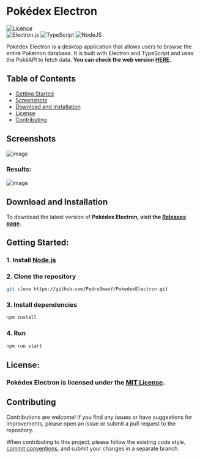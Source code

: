# Pokédex Electron

[![Licence](https://img.shields.io/github/license/Ileriayo/markdown-badges?style=for-the-badge)](https://opensource.org/licenses/MIT)
<br/>
![Electron.js](https://img.shields.io/badge/Electron-191970?style=for-the-badge&logo=Electron&logoColor=white)
![TypeScript](https://img.shields.io/badge/typescript-%23007ACC.svg?style=for-the-badge&logo=typescript&logoColor=white)
![NodeJS](https://img.shields.io/badge/node.js-6DA55F?style=for-the-badge&logo=node.js&logoColor=white)

Pokédex Electron is a desktop application that allows users to browse the entire Pokémon database. It is built with Electron and TypeScript and uses the PokéAPI to fetch data. **You can check the web version [HERE](https://pedrosmaxy.github.io/PokedexElectron/).**

## Table of Contents

- [Getting Started](#getting-started)
- [Screenshots](#screenshots)
- [Download and Installation](#download-and-installation)
- [License](#license)
- [Contributing](#contributing)

## Screenshots

![image](https://github.com/PedroSmaxY/PokedexElectron/assets/127573080/cf4da61c-0cd9-46b4-b277-7d6eba93a8cf)
 
### Results:

![image](https://github.com/PedroSmaxY/PokedexElectron/assets/127573080/037b1f01-29c6-458e-b608-f5c93eb4d521)

## Download and Installation
To download the latest version of **Pokédex Electron, visit the [Releases page](https://github.com/PedroSmaxY/PokedexElectron/releases).**
  
## **Getting Started:**

### 1. Install [Node.js](https://nodejs.org/en)
### 2. Clone the repository
```bash
git clone https://github.com/PedroSmaxY/PokedexElectron.git
```
### 3. Install dependencies
```bash
npm install
```
### 4. Run
```bash
npm run start
```

## **License:**

### Pokédex Electron is licensed under the [MIT License](https://github.com/PedroSmaxY/PokedexElectron/blob/main/LICENSE).

## Contributing

Contributions are welcome! If you find any issues or have suggestions for improvements, please open an issue or submit a pull request to the repository.

When contributing to this project, please follow the existing code style, [commit conventions](https://www.conventionalcommits.org/en/v1.0.0/), and submit your changes in a separate branch.
